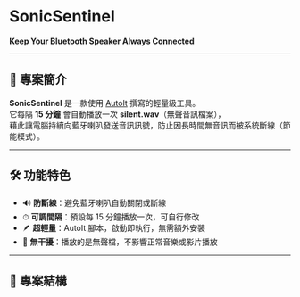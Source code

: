 # SonicSentinel
**Keep Your Bluetooth Speaker Always Connected**

---

## 📖 專案簡介
**SonicSentinel** 是一款使用 [AutoIt](https://www.autoitscript.com/site/) 撰寫的輕量級工具。  
它每隔 **15 分鐘** 會自動播放一次 **silent.wav**（無聲音訊檔案），  
藉此讓電腦持續向藍牙喇叭發送音訊訊號，防止因長時間無音訊而被系統斷線（節能模式）。

---

## 🛠 功能特色
- 🔊 **防斷線**：避免藍牙喇叭自動關閉或斷線  
- ⏱ **可調間隔**：預設每 15 分鐘播放一次，可自行修改  
- 🪶 **超輕量**：AutoIt 腳本，啟動即執行，無需額外安裝  
- 📴 **無干擾**：播放的是無聲檔，不影響正常音樂或影片播放  

---

## 📂 專案結構
